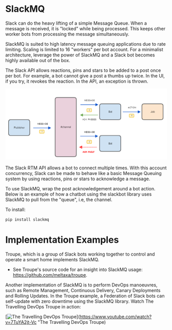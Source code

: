 # SlackMQ

Slack can do the heavy lifting of a simple Message Queue. When a message is received,
it is "locked" while being processed. This keeps other worker bots from processing the
message simultaneously.

SlackMQ is suited to high latency message queuing applications due to rate limiting.
Scaling is limited to 16 "workers" per bot account. For a minimalist architecture,
leverage the power of SlackMQ and a Slack bot becomes highly available out of the box.

The Slack API allows reactions, pins and stars to be added to a post once per bot.
For example, a bot cannot give a post a thumbs up twice. In the UI, if you try, it
revokes the reaction. In the API, an exception is thrown.

![SlackMQ workflow](docs/slackmq-workflow.png)

The Slack RTM API allows a bot to connect multiple times. With this account concurrency, 
Slack can be made to behave like a basic Message Queuing system by using reactions,
pins or stars to acknowledge a message.

To use SlackMQ, wrap the post acknowledgement around a bot action. Below is an example
of how a chatbot using the slackbot library uses SlackMQ to pull from the "queue", 
i.e, the channel.

<script src="https://gist.github.com/meltaxa/bd359867cf804fe93ea87fabdc5e1c63.js"></script>

To install:
```
pip install slackmq
```

# Implementation Examples

Troupe, which is a group of Slack bots working together to control and operate a smart 
home implements SlackMQ. 
- See Troupe's source code for an insight into SlackMQ usage: https://github.com/meltaxa/troupe.

Another implementation of SlackMQ is to perform DevOps manoeuvres, such as
Remote Management, Continuous Delivery, Canary Deployments and Rolling Updates. In the
Troupe example, a Federation of Slack bots can self-update with zero downtime using the
SlackMQ library. Watch The Travelling DevOps Troupe in action:

[![The Travelling DevOps Troupe](http://img.youtube.com/vi/7TuYA2jt-Vc/0.jpg)](https://www.youtube.com/watch?v=7TuYA2jt-Vc "The Travelling DevOps Troupe)
